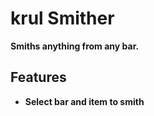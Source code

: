 # krul Smither

**Smiths anything from any bar.**
<br>

## Features

- **Select bar and item to smith**